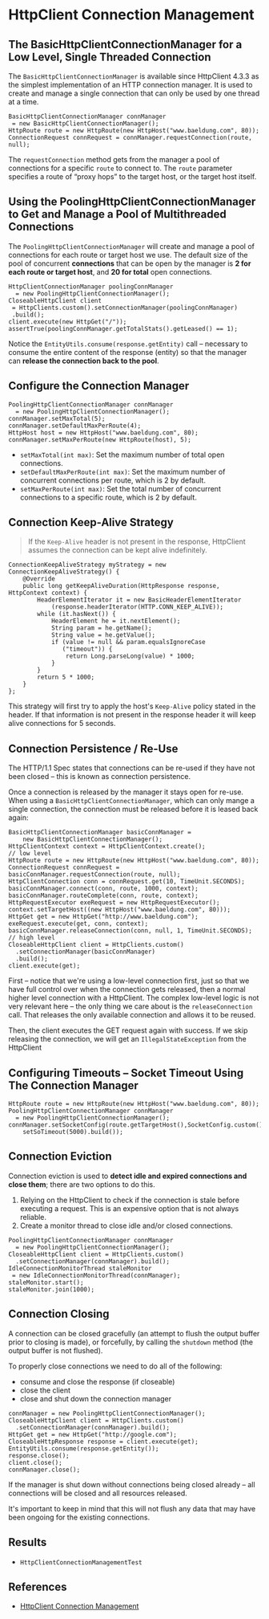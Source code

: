 # HttpClient Connection Management

## The BasicHttpClientConnectionManager for a Low Level, Single Threaded Connection
The `BasicHttpClientConnectionManager` is available since HttpClient 4.3.3 as the simplest implementation of an HTTP connection manager. It is used to create and manage a single connection that can only be used by one thread at a time.
```
BasicHttpClientConnectionManager connManager
 = new BasicHttpClientConnectionManager();
HttpRoute route = new HttpRoute(new HttpHost("www.baeldung.com", 80));
ConnectionRequest connRequest = connManager.requestConnection(route, null);
```
The `requestConnection` method gets from the manager a pool of connections for a specific `route` to connect to. The `route` parameter specifies a route of “proxy hops” to the target host, or the target host itself.

## Using the PoolingHttpClientConnectionManager to Get and Manage a Pool of Multithreaded Connections
The `PoolingHttpClientConnectionManager` will create and manage a pool of connections for each route or target host we use. The default size of the pool of concurrent **connections** that can be open by the manager is **2 for each route or target host**, and **20 for total** open connections.
```
HttpClientConnectionManager poolingConnManager
  = new PoolingHttpClientConnectionManager();
CloseableHttpClient client
 = HttpClients.custom().setConnectionManager(poolingConnManager)
 .build();
client.execute(new HttpGet("/"));
assertTrue(poolingConnManager.getTotalStats().getLeased() == 1);
```

Notice the `EntityUtils.consume(response.getEntity)` call – necessary to consume the entire content of the response (entity) so that the manager can **release the connection back to the pool**.

## Configure the Connection Manager
```
PoolingHttpClientConnectionManager connManager 
  = new PoolingHttpClientConnectionManager();
connManager.setMaxTotal(5);
connManager.setDefaultMaxPerRoute(4);
HttpHost host = new HttpHost("www.baeldung.com", 80);
connManager.setMaxPerRoute(new HttpRoute(host), 5);
```

- `setMaxTotal(int max)`: Set the maximum number of total open connections.
- `setDefaultMaxPerRoute(int max)`: Set the maximum number of concurrent connections per route, which is 2 by default.
- `setMaxPerRoute(int max)`: Set the total number of concurrent connections to a specific route, which is 2 by default.

## Connection Keep-Alive Strategy
>If the `Keep-Alive` header is not present in the response, HttpClient assumes the connection can be kept alive indefinitely.

```
ConnectionKeepAliveStrategy myStrategy = new ConnectionKeepAliveStrategy() {
    @Override
    public long getKeepAliveDuration(HttpResponse response, HttpContext context) {
        HeaderElementIterator it = new BasicHeaderElementIterator
            (response.headerIterator(HTTP.CONN_KEEP_ALIVE));
        while (it.hasNext()) {
            HeaderElement he = it.nextElement();
            String param = he.getName();
            String value = he.getValue();
            if (value != null && param.equalsIgnoreCase
               ("timeout")) {
                return Long.parseLong(value) * 1000;
            }
        }
        return 5 * 1000;
    }
};
```
This strategy will first try to apply the host's `Keep-Alive` policy stated in the header. If that information is not present in the response header it will keep alive connections for 5 seconds.

## Connection Persistence / Re-Use
The HTTP/1.1 Spec states that connections can be re-used if they have not been closed – this is known as connection persistence.

Once a connection is released by the manager it stays open for re-use. When using a `BasicHttpClientConnectionManager`, which can only mange a single connection, the connection must be released before it is leased back again:
```
BasicHttpClientConnectionManager basicConnManager = 
    new BasicHttpClientConnectionManager();
HttpClientContext context = HttpClientContext.create();
// low level
HttpRoute route = new HttpRoute(new HttpHost("www.baeldung.com", 80));
ConnectionRequest connRequest = basicConnManager.requestConnection(route, null);
HttpClientConnection conn = connRequest.get(10, TimeUnit.SECONDS);
basicConnManager.connect(conn, route, 1000, context);
basicConnManager.routeComplete(conn, route, context);
HttpRequestExecutor exeRequest = new HttpRequestExecutor();
context.setTargetHost((new HttpHost("www.baeldung.com", 80)));
HttpGet get = new HttpGet("http://www.baeldung.com");
exeRequest.execute(get, conn, context);
basicConnManager.releaseConnection(conn, null, 1, TimeUnit.SECONDS);
// high level
CloseableHttpClient client = HttpClients.custom()
  .setConnectionManager(basicConnManager)
  .build();
client.execute(get);
```
First – notice that we're using a low-level connection first, just so that we have full control over when the connection gets released, then a normal higher level connection with a HttpClient. The complex low-level logic is not very relevant here – the only thing we care about is the `releaseConnection` call. That releases the only available connection and allows it to be reused.

Then, the client executes the GET request again with success. If we skip releasing the connection, we will get an `IllegalStateException` from the HttpClient

## Configuring Timeouts – Socket Timeout Using The Connection Manager
```
HttpRoute route = new HttpRoute(new HttpHost("www.baeldung.com", 80));
PoolingHttpClientConnectionManager connManager 
  = new PoolingHttpClientConnectionManager();
connManager.setSocketConfig(route.getTargetHost(),SocketConfig.custom().
    setSoTimeout(5000).build());
```

## Connection Eviction
Connection eviction is used to **detect idle and expired connections and close them**; there are two options to do this.
1. Relying on the HttpClient to check if the connection is stale before executing a request. This is an expensive option that is not always reliable.
2. Create a monitor thread to close idle and/or closed connections.

```
PoolingHttpClientConnectionManager connManager 
  = new PoolingHttpClientConnectionManager();
CloseableHttpClient client = HttpClients.custom()
  .setConnectionManager(connManager).build();
IdleConnectionMonitorThread staleMonitor
 = new IdleConnectionMonitorThread(connManager);
staleMonitor.start();
staleMonitor.join(1000);
```

## Connection Closing
A connection can be closed gracefully (an attempt to flush the output buffer prior to closing is made), or forcefully, by calling the `shutdown` method (the output buffer is not flushed).

To properly close connections we need to do all of the following:
- consume and close the response (if closeable)
- close the client
- close and shut down the connection manager

```
connManager = new PoolingHttpClientConnectionManager();
CloseableHttpClient client = HttpClients.custom()
  .setConnectionManager(connManager).build();
HttpGet get = new HttpGet("http://google.com");
CloseableHttpResponse response = client.execute(get);
EntityUtils.consume(response.getEntity());
response.close();
client.close();
connManager.close();
```
If the manager is shut down without connections being closed already – all connections will be closed and all resources released.

It's important to keep in mind that this will not flush any data that may have been ongoing for the existing connections.

## Results
- `HttpClientConnectionManagementTest`

## References
- [HttpClient Connection Management](https://www.baeldung.com/httpclient-connection-management)